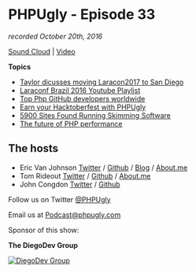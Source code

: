 # PHPUgly - Episode 33
*recorded October 20th, 2016*

[Sound Cloud](https://soundcloud.com/phpugly/episode33) | 
[Video]()

**Topics**

* [Taylor dicusses moving Laracon2017 to San Diego](http://www.laravelpodcast.com/episodes/49944-episode-49-big-ball-of-yarn)
* [Laraconf Brazil 2016 Youtube Playlist](https://www.youtube.com/playlist?list=PLQk7q0-ZMOugD7NK85oJUaKQDOu7VkNUV)
* [Top Php GitHub developers worldwide](http://github-awards.com/users?language=php)
* [Earn your Hacktoberfest with PHPUgly](https://github.com/PHPUgly/podcast/)
* [5900 Sites Found Running Skimming Software](https://gwillem.gitlab.io/2016/10/11/5900-online-stores-found-skimming/)
* [The future of PHP performance](https://www.phoronix.com/scan.php?page=news_item&px=PHP-8.0-Early-JIT-Work)


## The hosts
* Eric Van Johnson [Twitter](https://twitter.com/shocm) / [Github](https://github.com/ericvanjohnson/) / [Blog](https://www.shocm.com) / [About.me](https://about.me/shocm) 
* Tom Rideout [Twitter](https://twitter.com/realrideout) / [Github](https://github.com/trideout/) / [About.me](https://about.me/thomasrideout)
* John Congdon [Twitter](https://twitter.com/johncongdon) / [Github](https://github.com/johncongdon) 

Follow us on Twitter [@PHPUgly](https://twitter.com/phpugly) 

Email us at [Podcast@phpugly.com](mailto:Podcast@phpugly.com)

Sponsor of this show:

**The DiegoDev Group**

[![DiegoDev Group](https://www.diegodev.com/img/diegodevgroup.png "Logo DiegoDev Group")](https://www.diegodev.com) 
